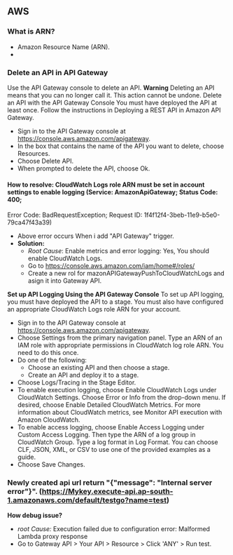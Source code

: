 ## AWS

### What is ARN?
-  Amazon Resource Name (ARN).
- 

### Delete an API in API Gateway
Use the API Gateway console to delete an API.
**Warning**
Deleting an API means that you can no longer call it. This action cannot be undone.
Delete an API with the API Gateway Console
You must have deployed the API at least once. Follow the instructions in Deploying a REST API in Amazon API Gateway.
  - Sign in to the API Gateway console at https://console.aws.amazon.com/apigateway.
  - In the box that contains the name of the API you want to delete, choose Resources.
  - Choose Delete API.
  - When prompted to delete the API, choose Ok.
#### How to resolve: CloudWatch Logs role ARN must be set in account settings to enable logging (Service: AmazonApiGateway; Status Code: 400; 
Error Code: BadRequestException; Request ID: 1f4f12f4-3beb-11e9-b5e0-79ca47f43a39)
  - Above error occurs When i add "API Gateway" trigger.
  - **Solution:**
    - *Root Cause*: Enable metrics and error logging: Yes, You should enable CloudWatch Logs.
    - Go to https://console.aws.amazon.com/iam/home#/roles/
    - Create a new rol for mazonAPIGatewayPushToCloudWatchLogs and asign it into Gateway API.
    
**Set up API Logging Using the API Gateway Console**
To set up API logging, you must have deployed the API to a stage. You must also have configured an appropriate CloudWatch Logs role ARN for your account.
- Sign in to the API Gateway console at https://console.aws.amazon.com/apigateway.
- Choose Settings from the primary navigation panel. Type an ARN of an IAM role with appropriate permissions in CloudWatch log role ARN. You need to do this once.
- Do one of the following:
  - Choose an existing API and then choose a stage.
  - Create an API and deploy it to a stage.
- Choose Logs/Tracing in the Stage Editor.
- To enable execution logging, choose Enable CloudWatch Logs under CloudWatch Settings. Choose Error or Info from the drop-down menu. If desired, choose Enable Detailed CloudWatch Metrics.
For more information about CloudWatch metrics, see Monitor API execution with Amazon CloudWatch.
- To enable access logging, choose Enable Access Logging under Custom Access Logging. Then type the ARN of a log group in CloudWatch Group. Type a log format in Log Format. You can choose CLF, JSON, XML, or CSV to use one of the provided examples as a guide.
- Choose Save Changes.
    
### Newly created api url return "{"message": "Internal server error"}". (https://Mykey.execute-api.ap-south-1.amazonaws.com/default/testgo?name=test)
**How debug issue?**
- *root Cause:* Execution failed due to configuration error: Malformed Lambda proxy response
- Go to Gateway API > Your API > Resource > Click 'ANY' > Run test. 



  
